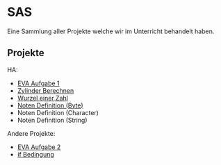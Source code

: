 
# SAS

Eine Sammlung aller Projekte welche wir im Unterricht behandelt haben.


## Projekte

HA:
- [EVA Aufgabe 1](https://github.com/LamasareBRW/sas/blob/main/repos/EVA_Aufg1/EVA_Aufg1/Program.cs)
- [Zylinder Berechnen](https://github.com/LamasareBRW/sas/blob/main/repos/zylinderBerechnen/zylinderBerechnen/Program.cs)
- [Wurzel einer Zahl](https://github.com/LamasareBRW/sas/blob/main/repos/wurzelEinerZahl/wurzelEinerZahl/Program.cs)
- [Noten Definition (Byte)](https://github.com/LamasareBRW/sas/blob/main/repos/uebungNotenByte2/uebungNotenByte2/Program.cs)
- Noten Definition (Character)
- Noten Definition (String)

Andere Projekte:
- [EVA Aufgabe 2](https://github.com/LamasareBRW/sas/blob/main/repos/EVA_Aufg2/EVA_Aufg2/Program.cs)
- [if Bedingung](https://github.com/LamasareBRW/sas/blob/main/repos/ifBedingung/ifBedingung/Program.cs)
